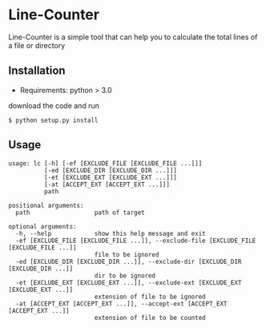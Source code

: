 # Line-Counter
Line-Counter is a simple tool that can help you to calculate the total lines of a file or directory

## Installation

- Requirements: python > 3.0

download the code and run

```shell
$ python setup.py install
```

## Usage

```
usage: lc [-h] [-ef [EXCLUDE_FILE [EXCLUDE_FILE ...]]]
          [-ed [EXCLUDE_DIR [EXCLUDE_DIR ...]]]
          [-et [EXCLUDE_EXT [EXCLUDE_EXT ...]]]
          [-at [ACCEPT_EXT [ACCEPT_EXT ...]]]
          path

positional arguments:
  path                  path of target

optional arguments:
  -h, --help            show this help message and exit
  -ef [EXCLUDE_FILE [EXCLUDE_FILE ...]], --exclude-file [EXCLUDE_FILE [EXCLUDE_FILE ...]]
                        file to be ignored
  -ed [EXCLUDE_DIR [EXCLUDE_DIR ...]], --exclude-dir [EXCLUDE_DIR [EXCLUDE_DIR ...]]
                        dir to be ignored
  -et [EXCLUDE_EXT [EXCLUDE_EXT ...]], --exclude-ext [EXCLUDE_EXT [EXCLUDE_EXT ...]]
                        extension of file to be ignored
  -at [ACCEPT_EXT [ACCEPT_EXT ...]], --accept-ext [ACCEPT_EXT [ACCEPT_EXT ...]]
                        extension of file to be counted
```

